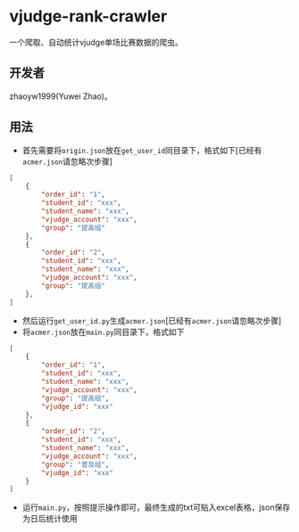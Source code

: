 # vjudge-rank-crawler
一个爬取、自动统计vjudge单场比赛数据的爬虫。

## 开发者
zhaoyw1999(Yuwei Zhao)。

## 用法
+ 首先需要将`origin.json`放在`get_user_id`同目录下，格式如下[已经有`acmer.json`请忽略次步骤]
```json
[
    {
        "order_id": "1", 
        "student_id": "xxx", 
        "student_name": "xxx", 
        "vjudge_account": "xxx", 
        "group": "提高组"
    }, 
    {
        "order_id": "2", 
        "student_id": "xxx", 
        "student_name": "xxx", 
        "vjudge_account": "xxx", 
        "group": "提高组"
    }, 
]
```
+ 然后运行`get_user_id.py`生成`acmer.json`[已经有`acmer.json`请忽略次步骤]
+ 将`acmer.json`放在`main.py`同目录下，格式如下
```json
[
    {
        "order_id": "1", 
        "student_id": "xxx", 
        "student_name": "xxx", 
        "vjudge_account": "xxx", 
        "group": "提高组", 
        "vjudge_id": "xxx"
    }, 
    {
        "order_id": "2", 
        "student_id": "xxx", 
        "student_name": "xxx", 
        "vjudge_account": "xxx", 
        "group": "普及组", 
        "vjudge_id": "xxx"
    }
]
```
+ 运行`main.py`，按照提示操作即可，最终生成的txt可贴入excel表格，json保存为日后统计使用
